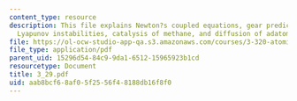 ```yaml
---
content_type: resource
description: This file explains Newton?s coupled equations, gear predictor-corrector,
  Lyapunov instabilities, catalysis of methane, and diffusion of adatoms.
file: https://ol-ocw-studio-app-qa.s3.amazonaws.com/courses/3-320-atomistic-computer-modeling-of-materials-sma-5107-spring-2005/aab8bcf68af05f2556f48188db16f8f0_3_29.pdf
file_type: application/pdf
parent_uid: 15296d54-84c9-9da1-6512-15965923b1cd
resourcetype: Document
title: 3_29.pdf
uid: aab8bcf6-8af0-5f25-56f4-8188db16f8f0
---
```

